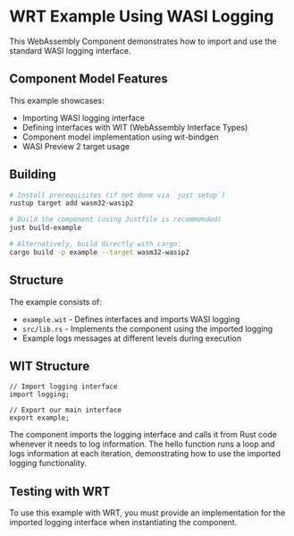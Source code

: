 # WRT Example Using WASI Logging

This WebAssembly Component demonstrates how to import and use the standard WASI logging interface.

## Component Model Features

This example showcases:
- Importing WASI logging interface
- Defining interfaces with WIT (WebAssembly Interface Types)
- Component model implementation using wit-bindgen
- WASI Preview 2 target usage

## Building

```bash
# Install prerequisites (if not done via `just setup`)
rustup target add wasm32-wasip2

# Build the component (using Justfile is recommended)
just build-example

# Alternatively, build directly with cargo:
cargo build -p example --target wasm32-wasip2
```

## Structure

The example consists of:
- `example.wit` - Defines interfaces and imports WASI logging
- `src/lib.rs` - Implements the component using the imported logging
- Example logs messages at different levels during execution

## WIT Structure

```wit
// Import logging interface
import logging;

// Export our main interface
export example;
```

The component imports the logging interface and calls it from Rust code whenever it needs to log information. The hello function runs a loop and logs information at each iteration, demonstrating how to use the imported logging functionality.

## Testing with WRT

To use this example with WRT, you must provide an implementation for the imported logging interface when instantiating the component.